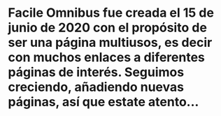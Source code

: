 # Facile Omnibus fue creada el 15 de junio de 2020 con el propósito de ser una página multiusos, es decir con muchos enlaces a diferentes páginas de interés. Seguimos creciendo, añadiendo nuevas páginas, así que estate atento...
